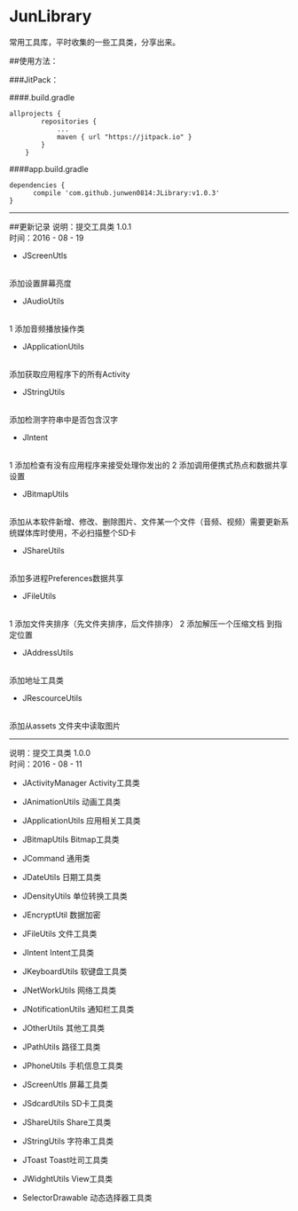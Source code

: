 # JunLibrary
常用工具库，平时收集的一些工具类，分享出来。


##使用方法：

###JitPack：

####.build.gradle
```
allprojects {
		repositories {
			...
			maven { url "https://jitpack.io" }
		}
	}
```
####app.build.gradle
```
dependencies {
      compile 'com.github.junwen0814:JLibrary:v1.0.3'
}
```

-------------------------------------------------------------------
##更新记录 
说明：提交工具类 1.0.1
</br>
时间：2016 - 08 - 19 

* JScreenUtls
</br>
添加设置屏幕亮度 

* JAudioUtils
</br>
1 添加音频播放操作类

* JApplicationUtils
</br>
添加获取应用程序下的所有Activity

* JStringUtils
</br>
添加检测字符串中是否包含汉字

* JIntent
</br>
1 添加检查有没有应用程序来接受处理你发出的 2 添加调用便携式热点和数据共享设置

* JBitmapUtils
</br>
添加从本软件新增、修改、删除图片、文件某一个文件（音频、视频）需要更新系统媒体库时使用，不必扫描整个SD卡

* JShareUtils
</br>
添加多进程Preferences数据共享

* JFileUtils
</br>
1 添加文件夹排序（先文件夹排序，后文件排序） 2 添加解压一个压缩文档 到指定位置

* JAddressUtils
</br>
添加地址工具类

* JRescourceUtils
</br>
添加从assets 文件夹中读取图片

-----------------------------------------------------------------------------------------------------------------------------
说明：提交工具类 1.0.0
</br>
时间：2016 - 08 - 11 

* JActivityManager Activity工具类

* JAnimationUtils 动画工具类

* JApplicationUtils 应用相关工具类

* JBitmapUtils  Bitmap工具类

* JCommand 通用类

* JDateUtils  日期工具类

* JDensityUtils 单位转换工具类

* JEncryptUtil 数据加密

* JFileUtils  文件工具类

* JIntent Intent工具类

* JKeyboardUtils 软键盘工具类

* JNetWorkUtils 网络工具类

* JNotificationUtils 通知栏工具类

* JOtherUtils 其他工具类

* JPathUtils 路径工具类

* JPhoneUtils 手机信息工具类

* JScreenUtls 屏幕工具类

* JSdcardUtils SD卡工具类

* JShareUtils Share工具类

* JStringUtils 字符串工具类

* JToast Toast吐司工具类

* JWidghtUtils View工具类

* SelectorDrawable 动态选择器工具类

